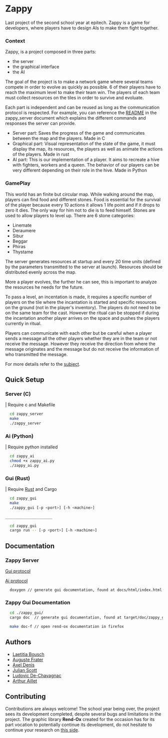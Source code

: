 # Zappy

Last project of the second school year at epitech. Zappy is a game for developers, where players have to design AIs to make them fight together.

### Context

Zappy, is a project composed in three parts:

- the server
- the graphical interface
- the AI

The goal of the project is to make a network game where several teams compete in order to evolve as quickly as possible. 6 of their players have to reach the maximum level to make their team win. The players of each team must collect resources on the tiles in order to survive and evoluate.

Each part is independent and can be reused as long as the communication protocol is respected. For example, you can reference the [README](./zappy_server/README_GUI.md) in the zappy_server document which explains the different commands and responses the server can provide.

- Server part: Saves the progress of the game and communicates between the map and the players. Made in C
- Graphical part: Visual representation of the state of the game, it must display the map, its resources, the players as well as animate the actions of the players. Made in rust
- AI part: This is our implementation of a player. It aims to recreate a hive with fighters, workers and a queen. The behavior of our players can be very different depending on their role in the hive. Made in Python

### GamePlay

This world has an finite but circular map. While walking around the map, players can find food and different stones. Food is essential for the survival of the player because every 10 actions it allows 1 life point and if it drops to zero it dies. The only way for him not to die is to feed himself. Stones are used to allow players to level up. There are 6 stone categories:

- Linemate
- Deraumere
- Sibur
- Beggar
- Phiras
- Thystame

The server generates resources at startup and every 20 time units (defined by the parameters transmitted to the server at launch). Resources should be distributed evenly across the map.

More a player evolves, the further he can see, this is important to analyze the resources he needs for the future.

To pass a level, an incentation is made, it requires a specific number of players on the tile where the incantation is started and specific resources on the ground (not in the player's inventory). The players do not need to be on the same team for the cast. However the ritual can be stopped if during the incantation another player arrives on the space and pushes the players currently in ritual.

Players can communicate with each other but be careful when a player sends a message all the other players whether they are in the team or not receive the message. However they receive the direction from where the message originates and the message but do not receive the information of who transmitted the message.

 For more details refer to the [subject](./subjects).
## Quick Setup
### Server (C)
| Require c and Makefile

```bash
  cd zappy_server
  make
  ./zappy_server
```

### Ai (Python)
| Require python installed

```bash
  cd zappy_ai
  chmod +x zappy_ai.py
  ./zappy_ai.py
```
### Gui (Rust)
| Require [Rust](https://www.rust-lang.org/tools/install) and Cargo

```bash
  cd zappy_gui
  make
  ./zappy_gui [-p <port>] [-h <machine>]

_____________________

  cd zappy_gui
  cargo run -- [-p <port>] [-h <machine>]
```
## Documentation

### Zappy Server

[Gui protocol](./zappy_server/README_GUI.md)

[Ai protocol](./zappy_server/README_AI.md)

```
  doxygen // generate gui documentation, found at docs/html/index.html
```

### Zappy Gui Documentation

```bash
  cd ./zappy_gui/
  cargo doc  // generate gui documentation, found at target/doc/zappy_gui/index.html

  make doc-f // open rend-ox documentation in firefox
```
## Authors

- [Laetitia Bousch](https://github.com/Chasfory)
- [Auguste Frater](https://github.com/augustefrater)
- [Axel Denis](https://github.com/axel-denis)
- [Julian Scott](https://github.com/syborg64)
- [Ludovic De-Chavagnac](https://github.com/Ludofr3)
- [Arthur Aillet](https://github.com/Arthur-Aillet)

## Contributing

Contributions are always welcome!
The school year being over, the project sees its development completed, despite several bugs and limitations in the project. The graphic library **Rend-Ox** created for the occasion has for its part vocation to potentially continue its development, do not hesitate to continue your research on [this side](https://github.com/Arthur-Aillet/Rend-ox).
